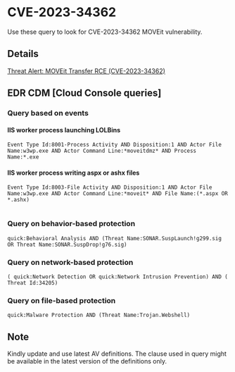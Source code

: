 # CVE-2023-34362

Use these query to look for CVE-2023-34362 MOVEit vulnerability. 

## Details

[Threat Alert: MOVEit Transfer RCE (CVE-2023-34362)](https://broadcom-software.security.com/blogs/threat-intelligence/moveit-vulnerabilities-exploits)

## EDR CDM [Cloud Console queries]

### Query based on events 

#### IIS worker process launching LOLBins
```
Event Type Id:8001-Process Activity AND Disposition:1 AND Actor File Name:w3wp.exe AND Actor Command Line:*moveitdmz* AND Process Name:*.exe

```

#### IIS worker process writing aspx or ashx files
```
Event Type Id:8003-File Activity AND Disposition:1 AND Actor File Name:w3wp.exe AND Actor Command Line:*moveit* AND File Name:(*.aspx OR *.ashx)


```

### Query on behavior-based protection
```
quick:Behavioral Analysis AND (Threat Name:SONAR.SuspLaunch!g299.sig OR Threat Name:SONAR.SuspDrop!g76.sig) 

```

### Query on network-based protection
```
( quick:Network Detection OR quick:Network Intrusion Prevention) AND ( Threat Id:34205)

```

### Query on file-based protection
```
quick:Malware Protection AND (Threat Name:Trojan.Webshell)

```

## Note
Kindly update and use latest AV definitions.
The clause used in query might be available in the latest version of the definitions only.
